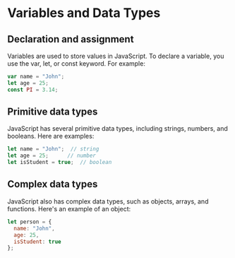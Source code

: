 # Variables and Data Types

## Declaration and assignment

Variables are used to store values in JavaScript. To declare a variable, you use the var, let, or const keyword. For example:

```javascript
var name = "John";
let age = 25;
const PI = 3.14;
```

## Primitive data types

JavaScript has several primitive data types, including strings, numbers, and booleans. Here are examples:

```javascript
let name = "John";  // string
let age = 25;      // number
let isStudent = true;  // boolean
```

## Complex data types

JavaScript also has complex data types, such as objects, arrays, and functions. Here's an example of an object:

```javascript
let person = {
  name: "John",
  age: 25,
  isStudent: true
};
```
